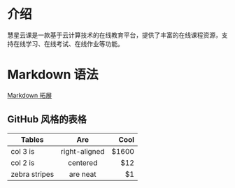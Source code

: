 # 介绍

慧星云课是一款基于云计算技术的在线教育平台，提供了丰富的在线课程资源，支持在线学习、在线考试、在线作业等功能。

# Markdown 语法
[Markdown 拓展](https://v1.vuepress.vuejs.org/zh/guide/markdown.html#%E7%9B%AE%E5%BD%95)

## GitHub 风格的表格

| Tables        | Are           | Cool  |
| ------------- |:-------------:| -----:|
| col 3 is      | right-aligned | $1600 |
| col 2 is      | centered      |   $12 |
| zebra stripes | are neat      |    $1 |
